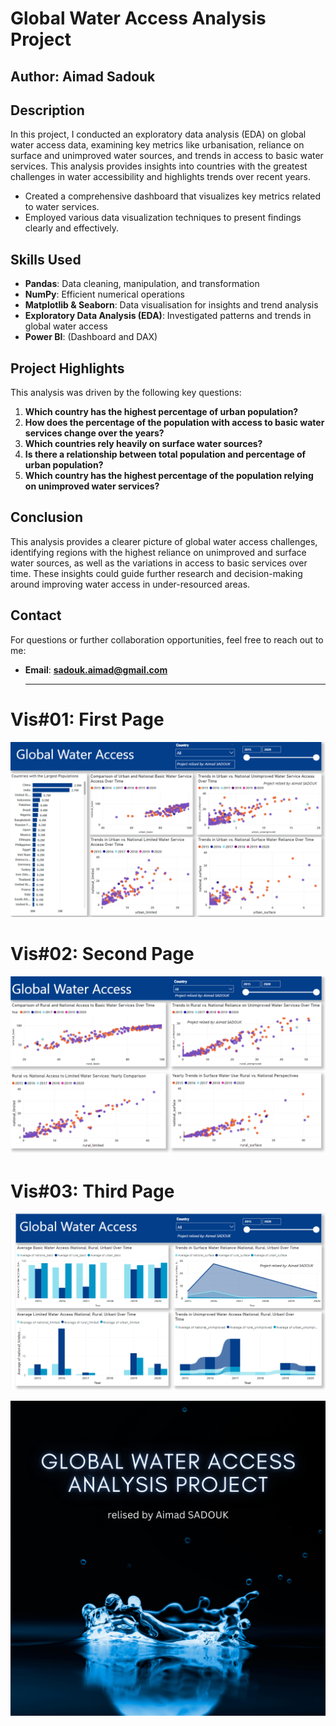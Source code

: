 # Global Water Access Analysis Project

## Author: Aimad Sadouk

## Description
In this project, I conducted an exploratory data analysis (EDA) on global water access data, examining key metrics like urbanisation, reliance on surface and unimproved water sources, and trends in access to basic water services. This analysis provides insights into countries with the greatest challenges in water accessibility and highlights trends over recent years.
- Created a comprehensive dashboard that visualizes key metrics related to water services.
- Employed various data visualization techniques to present findings clearly and effectively.

## Skills Used
- **Pandas**: Data cleaning, manipulation, and transformation
- **NumPy**: Efficient numerical operations
- **Matplotlib & Seaborn**: Data visualisation for insights and trend analysis
- **Exploratory Data Analysis (EDA)**: Investigated patterns and trends in global water access
- **Power BI**: (Dashboard and DAX)

## Project Highlights
This analysis was driven by the following key questions:
1. **Which country has the highest percentage of urban population?**
2. **How does the percentage of the population with access to basic water services change over the years?**
3. **Which countries rely heavily on surface water sources?**
4. **Is there a relationship between total population and percentage of urban population?**
5. **Which country has the highest percentage of the population relying on unimproved water services?**

## Conclusion
This analysis provides a clearer picture of global water access challenges, identifying regions with the highest reliance on unimproved and surface water sources, as well as the variations in access to basic services over time. These insights could guide further research and decision-making around improving water access in under-resourced areas.

## Contact
For questions or further collaboration opportunities, feel free to reach out to me:

- **Email**: **sadouk.aimad@gmail.com**

  ----
# Vis#01: First Page
![image alt text](https://github.com/AimadSADOUK/Global-Water-Access-Analysis-Project/blob/main/page01.PNG?raw=true)

# Vis#02: Second Page
![image alt text](https://github.com/AimadSADOUK/Global-Water-Access-Analysis-Project/blob/main/page02.PNG?raw=true)

# Vis#03: Third Page
![image alt text](https://github.com/AimadSADOUK/Global-Water-Access-Analysis-Project/blob/main/page03.PNG?raw=true)

![image alt text](https://github.com/AimadSADOUK/Global-Water-Access-Analysis-Project/blob/main/4-Global%20Water%20Access%20Analysis%20Project.png?raw=true)

